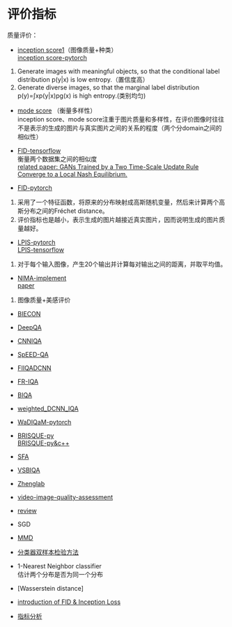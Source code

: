 # 评价指标
质量评价：
* [inception score1](https://github.com/openai/improved-gan/blob/master/inception_score/model.py)（图像质量+种类）\
[inception score-pytorch](https://github.com/sbarratt/inception-score-pytorch)
1. Generate images with meaningful objects, so that the conditional label distribution p(y|x) is low entropy.（置信度高）
2. Generate diverse images, so that the marginal label distribution p(y)=∫xp(y|x)pg(x) is high entropy.(类别均匀)

* [mode score](https://arxiv.org/pdf/1612.02136.pdf)
（衡量多样性）\
inception score、mode score注重于图片质量和多样性，在评价图像时往往不是表示的生成的图片与真实图片之间的关系的程度（两个分domain之间的相似性）
* [FID-tensorflow](https://github.com/bioinf-jku/TTUR)\
衡量两个数据集之间的相似度\
[related paper:  GANs Trained by a Two Time-Scale Update Rule Converge to a Local Nash Equilibrium.](https://arxiv.org/pdf/1706.08500.pdf)

* [FID-pytorch](https://github.com/mseitzer/pytorch-fid)
1. 采用了一个特征函数，将原来的分布映射成高斯随机变量，然后来计算两个高斯分布之间的Fréchet distance。
2. 评价指标也是越小，表示生成的图片越接近真实图片，因而说明生成的图片质量越好。
* [LPIS-pytorch](https://github.com/richzhang/PerceptualSimilarity)\
[LPIS-tensorflow](https://github.com/alexlee-gk/lpips-tensorflow)
1. 对于每个输入图像，产生20个输出并计算每对输出之间的距离，并取平均值。
* [NIMA-implement](https://github.com/idealo/image-quality-assessment)\
[paper](https://arxiv.org/pdf/1709.05424.pdf)
1. 图像质量+美感评价
* [BIECON](https://github.com/jongyookim/IQA_BIECON_release)
* [DeepQA](https://github.com/jongyookim/IQA_DeepQA_FR_release)

* [CNNIQA](https://github.com/lidq92/CNNIQA)

* [SpEED-QA](https://github.com/christosbampis/SpEED-QA_release)

* [FIIQADCNN](https://github.com/zhanglijun95/FIIQA)
* [FR-IQA](https://github.com/deerzq/Unsupervised-multi-metric-fusion-for-FR-IQA)
* [BIQA](https://github.com/adifatol/BIQA/blob/master/BIQA.ipynb)
* [weighted_DCNN_IQA](https://github.com/HC-2016/weighted_DCNN_IQA)
* [WaDIQaM-pytorch](https://github.com/lidq92/WaDIQaM)
* [BRISQUE-py](https://github.com/bukalapak/pybrisque)\
  [BRISQUE-py&c++](https://github.com/krshrimali/No-Reference-Image-Quality-Assessment-using-BRISQUE-Model)
* [SFA](https://github.com/lidq92/SFA)
* [VSBIQA](https://github.com/JayMarx/VSBIQA)
* [Zhenglab](https://github.com/zhenglab/IQA)
* [video-image-quality-assessment](https://github.com/vqa-lib/video-image-quality-assessment)
* [review](https://github.com/echopen/echopen_prototyping/blob/1d064ca09289d50b31fbf580b20a25949f0dcbb5/references/sigproc/IMGQ_metrics.md)
* SGD
* [MMD](http://www.jmlr.org/papers/volume13/gretton12a/gretton12a.pdf)
* [分类器双样本检验方法](https://arxiv.org/pdf/1610.06545.pdf)
* 1-Nearest Neighbor classifier\
估计两个分布是否为同一个分布
* [Wasserstein distance]
  
* [introduction of FID & Inception Loss](https://nealjean.com/ml/frechet-inception-distance/#salimans2016improved)
* [指标分析](https://arxiv.org/pdf/1806.07755.pdf)
